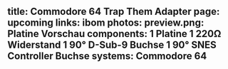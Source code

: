 title: Commodore 64 Trap Them Adapter
page: upcoming
links:
    ibom
photos:
    preview.png: Platine Vorschau
components:
    1 Platine
    1 220Ω Widerstand
    1 90° D-Sub-9 Buchse
    1 90° SNES Controller Buchse
systems:
    Commodore 64
---
